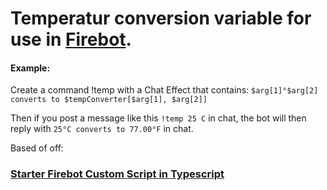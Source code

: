 # Temperatur conversion variable for use in [Firebot](https://github.com/crowbartools/Firebot).

#### Example:

Create a command !temp with a Chat Effect that contains:
`$arg[1]°$arg[2] converts to $tempConverter[$arg[1], $arg[2]]`

Then if you post a message like this `!temp 25 C` in chat, the bot will then reply with `25°C converts to 77.00°F` in chat.

Based of off:
### [Starter Firebot Custom Script in Typescript](https://github.com/crowbartools/firebot-custom-script-starter)
